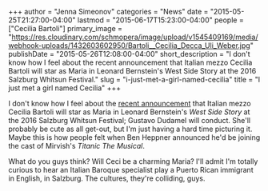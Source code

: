 +++
author = "Jenna Simeonov"
categories = "News"
date = "2015-05-25T21:27:00-04:00"
lastmod = "2015-06-17T15:23:00-04:00"
people = ["Cecilia Bartoli"]
primary_image = "https://res.cloudinary.com/schmopera/image/upload/v1545409169/media/webhook-uploads/1432603602950/Bartoli__Cecilia_Decca_Uli_Weber.jpg"
publishDate = "2015-05-26T12:08:00-04:00"
short_description = "I don&#039;t know how I feel about the recent announcement that Italian mezzo Cecilia Bartoli will star as Maria in Leonard Bernstein&#039;s West Side Story at the 2016 Salzburg Whitsun Festival."
slug = "i-just-met-a-girl-named-cecilia"
title = "I just met a girl named Cecilia"
+++

I don't know how I feel about the [recent announcement](http://artsbeat.blogs.nytimes.com/2015/05/22/cecilia-bartoli-to-sing-maria-in-west-side-story/?_r=0) that Italian mezzo Cecilia Bartoli will star as Maria in Leonard Bernstein's *West Side Story* at the 2016 Salzburg Whitsun Festival; Gustavo Dudamel will conduct. She'll probably be cute as all get-out, but I'm just having a hard time picturing it. Maybe this is how people felt when Ben Heppner announced he'd be joining the cast of Mirvish's *Titanic The Musical*.

What do you guys think? Will Ceci be a charming Maria? I'll admit I'm totally curious to hear an Italian Baroque specialist play a Puerto Rican immigrant in English, in Salzburg. The cultures, they're colliding, guys.
